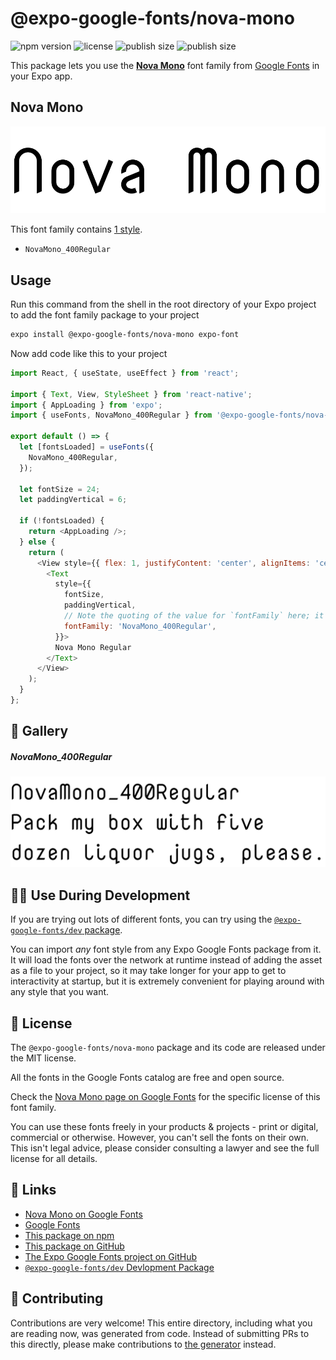 # @expo-google-fonts/nova-mono

![npm version](https://flat.badgen.net/npm/v/@expo-google-fonts/nova-mono)
![license](https://flat.badgen.net/github/license/expo/google-fonts)
![publish size](https://flat.badgen.net/packagephobia/install/@expo-google-fonts/nova-mono)
![publish size](https://flat.badgen.net/packagephobia/publish/@expo-google-fonts/nova-mono)

This package lets you use the [**Nova Mono**](https://fonts.google.com/specimen/Nova+Mono) font family from [Google Fonts](https://fonts.google.com/) in your Expo app.

## Nova Mono

![Nova Mono](./font-family.png)

This font family contains [1 style](#-gallery).

- `NovaMono_400Regular`

## Usage

Run this command from the shell in the root directory of your Expo project to add the font family package to your project
```sh
expo install @expo-google-fonts/nova-mono expo-font
```

Now add code like this to your project
```js
import React, { useState, useEffect } from 'react';

import { Text, View, StyleSheet } from 'react-native';
import { AppLoading } from 'expo';
import { useFonts, NovaMono_400Regular } from '@expo-google-fonts/nova-mono';

export default () => {
  let [fontsLoaded] = useFonts({
    NovaMono_400Regular,
  });

  let fontSize = 24;
  let paddingVertical = 6;

  if (!fontsLoaded) {
    return <AppLoading />;
  } else {
    return (
      <View style={{ flex: 1, justifyContent: 'center', alignItems: 'center' }}>
        <Text
          style={{
            fontSize,
            paddingVertical,
            // Note the quoting of the value for `fontFamily` here; it expects a string!
            fontFamily: 'NovaMono_400Regular',
          }}>
          Nova Mono Regular
        </Text>
      </View>
    );
  }
};

```

## 🔡 Gallery

##### NovaMono_400Regular
![NovaMono_400Regular](./NovaMono_400Regular.ttf.png)


## 👩‍💻 Use During Development

If you are trying out lots of different fonts, you can try using the [`@expo-google-fonts/dev` package](https://github.com/expo/google-fonts/tree/master/font-packages/dev#readme).

You can import *any* font style from any Expo Google Fonts package from it. It will load the fonts
over the network at runtime instead of adding the asset as a file to your project, so it may take longer
for your app to get to interactivity at startup, but it is extremely convenient
for playing around with any style that you want.

## 📖 License

The `@expo-google-fonts/nova-mono` package and its code are released under the MIT license.

All the fonts in the Google Fonts catalog are free and open source.

Check the [Nova Mono page on Google Fonts](https://fonts.google.com/specimen/Nova+Mono) for the specific license of this font family.

You can use these fonts freely in your products & projects - print or digital, commercial or otherwise. However, you can't sell the fonts on their own. This isn't legal advice, please consider consulting a lawyer and see the full license for all details.

## 🔗 Links

- [Nova Mono on Google Fonts](https://fonts.google.com/specimen/Nova+Mono)
- [Google Fonts](https://fonts.google.com/)
- [This package on npm](https://www.npmjs.com/package/@expo-google-fonts/nova-mono)
- [This package on GitHub](https://github.com/expo/google-fonts/tree/master/font-packages/nova-mono)
- [The Expo Google Fonts project on GitHub](https://github.com/expo/google-fonts)
- [`@expo-google-fonts/dev` Devlopment Package](https://github.com/expo/google-fonts/tree/master/font-packages/dev)

## 🤝 Contributing

Contributions are very welcome! This entire directory, including what you are reading now, was generated from code. Instead of submitting PRs to this directly, please make contributions to [the generator](https://github.com/expo/google-fonts/tree/master/packages/generator) instead.
